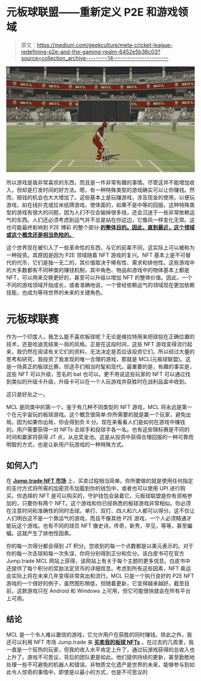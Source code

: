 # 元板球联盟——重新定义 P2E 和游戏领域

> 原文：<https://medium.com/geekculture/meta-cricket-league-redefining-p2e-and-the-gaming-realm-6452e5b36c03?source=collection_archive---------14----------------------->

![](img/542a997f0c4259d316d5e81a367fcfd1.png)

所以游戏是我非常喜欢的东西，而且是一件非常有趣的事情。尽管这并不能增加收入，但却是打发时间的好方法。嗯，有一种特殊类型的游戏确实可以让你赚钱。然而，赔钱的机会也大大增加了。这些基本上是玩赚游戏，涉及现金的使用，以便玩游戏，如在线扑克或拉米纸牌游戏，使体面的，如果不是中等的回报。这种特殊类型的游戏有很大的问题，因为人们不仅会输掉很多钱，还会沉迷于一些非常依赖运气的东西。人们还必须考虑到运气并不总是站在你这边，它像风一样变化无常。这也可能最终影响到 P2E 博彩 的整个部分 [**的整体目的。因此，直到最近，这个领域或这个概念还是相当危险的。**](https://www.jump.trade/mcl-game)

这个世界现在被引入了一些革命性的东西，与它的前辈不同，这实际上可以被称为一种投资。其原因是因为 P2E 领域随着 NFT 游戏的复兴。NFT 基本上是不可替代的代币，它们是独一无二的，其价值取决于稀有性、需求和排他性。这些游戏中的大多数都有不同种类的赚钱机制，其中角色、物品和游戏中的物体基本上都是 NFT，可以用来交换更好的，甚至可以升级以增加 NFT 的整体价值。因此，一个不同的游戏领域开始成长，或者准确地说，一个曾经依赖运气的领域现在更加依赖技能，也成为等待世界的未来的关键角色。

# **元板球联赛**

作为一个印度人，我怎么能不喜欢板球呢？无论是维拉特用来把球投在正确位置的技术，还是哈迪克结束一局的风格。正是在这段时间，这些 NFT 游戏变得流行起来，我仍然在阅读有关它们的资料，无法决定是否应该投资它们。所以经过大量的思考和研究，我投资了我发现的唯一合理的游戏，那就是 MCL(元板球联盟)。这是一场真正的板球比赛，但选手们相当时髦和现代。最重要的是，有趣的事实是，这些 NFT 可以升级，签名的 bat 也可以。更不用说这些玩家的 NFT 可以通过找到类似的升级卡升级，升级卡可以在一个人玩游戏并获胜时在战利品盒中收到。

这只是好处之一。

MCL 是同类中的第一个。鉴于有几种不同类型的 NFT 游戏，MCL 将永远是第一个在元宇宙玩的板球游戏。这个概念很简单:你所需要的就是赢一个玩家，避免出局，因为如果你出局，你会得到负 6 分。现在来看看人们是如何在游戏中赚钱的。用户需要获得一对 NFTs 击球手和投球手各一名。也有这些锦标赛是不同的时间和赢家将获得 JT 点，从总奖金池。这是从投资中获得合理回报的一种可靠而明智的方式，也是让新用户玩游戏的一种特殊方式。

## **如何入门**

在 [**Jump.trade NFT 市场**](https://www.jump.trade/) 上，买卖过程相当简单。你所要做的就是使用任何指定的支付方式将所需的加密货币加载到你的钱包中，或者也可以使用 UPI 进行购买。你选择的 NFT 是可以购买的，守护钱包会装着它。元板球联盟是你有资格参加的，只要你有两个 NFT。这个游戏和你已经熟悉的板球游戏非常相似。你必须在注意时间和准确性的同时击球。单打、双打、四人和六人都可以得分。这不仅让人们明白这不是一个靠运气的游戏，而且不像其他 P2E 游戏，一个人必须精通才能玩这个游戏。也有不同的球员 NFT 像史诗，传奇，新秀，罕见，等等，甚至蝙蝠。这就产生了排他性因素。

你的每一次得分都会得到 JT 积分。您收到的每一个点数都是以美元表示的。对于你的每一次击球和每一次失误，你将分别得到正分和负分。该白皮书可在官方 Jump.trade MCL 网站上获得，该网站上有关于每个主题的更多信息。白皮书中还提供了每个积分的奖励法定货币的详细信息。考虑到所有这些因素，NFT 奥运会实际上将在未来几年变得非常突出和流行。MCL 只是一个执行良好的 P2E NFT 游戏的一个很好的例子，虽然图形稍低，但随着更新，它变得越来越好。截至目前，这款游戏只在 Android 和 Windows 上可用，但它可能很快就会在所有平台上可用。

## **结论**

MCL 是一个令人难以置信的游戏，它允许用户在获胜的同时赚钱。除此之外，我还可以利用 NFT 市场 Jump.trade 来 [**买卖我的板球 NFTs**](https://www.jump.trade/nft-marketplace) 。在过去的几周里，我一直是一个狂热的玩家，但我的收入水平肯定上升了，通过玩游戏获得的总收入也上升了。游戏不可思议，背后的团队更是如此。他们提供持续的更新，甚至勤勉地处理一些不可避免的机器人和错误。非物质文化遗产是世界的未来，能够参与到如此令人惊奇的事情中，即使是以最小的方式，也是不可思议的